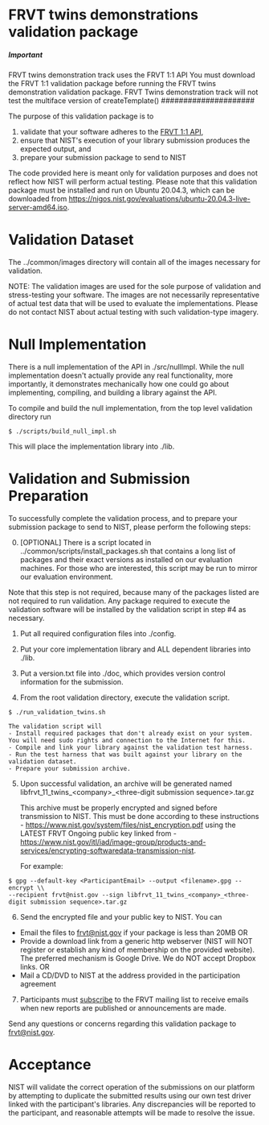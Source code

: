 # FRVT twins demonstrations validation package

##### Important #####
FRVT twins demonstration track uses the FRVT 1:1 API
You must download the FRVT 1:1 validation package before running the FRVT twins demonstration validation package.
FRVT Twins demonstration track will not test the multiface version of createTemplate()
#####################

The purpose of this validation package is to
1) validate that your software adheres to the [FRVT 1:1 API](https://pages.nist.gov/frvt/api/FRVT_ongoing_11_api.pdf),
2) ensure that NIST's execution of your library submission produces the expected output, and
3) prepare your submission package to send to NIST

The code provided here is meant only for validation purposes and does not reflect how NIST will perform actual testing.  Please note that this validation package must be installed and run on Ubuntu 20.04.3, which can be downloaded from https://nigos.nist.gov/evaluations/ubuntu-20.04.3-live-server-amd64.iso.

# Validation Dataset
The ../common/images directory will contain all of the images necessary for validation.

NOTE: The validation images are used for the sole purpose of validation and stress-testing your software.  The images are not necessarily representative of actual test data that will be used to evaluate the implementations.  Please do not contact NIST about actual testing with such validation-type imagery.

# Null Implementation
There is a null implementation of the API in ./src/nullImpl.  While the null implementation doesn't actually provide any real functionality, more importantly, it demonstrates mechanically how one could go about implementing, compiling, and building
a library against the API.

To compile and build the null implementation, from the top level validation directory run 

````console
$ ./scripts/build_null_impl.sh
````
This will place the implementation library into ./lib.

# Validation and Submission Preparation
To successfully complete the validation process, and to prepare your submission package to send to NIST, please perform the following steps:

0) [OPTIONAL] There is a script located in ../common/scripts/install_packages.sh that contains a long list of packages and their exact versions as installed on our evaluation machines.  For those who are interested, this script may be run to mirror our evaluation environment.  

Note that this step is not required, because many of the packages listed are not required to run validation.  Any package required to execute the validation software will be installed by the validation script in step #4 as necessary.

1) Put all required configuration files into ./config.

2) Put your core implementation library and ALL dependent libraries into ./lib.

3) Put a version.txt file into ./doc, which provides version control information for the submission.

4) From the root validation directory, execute the validation script.
````console
$ ./run_validation_twins.sh
````
    The validation script will
    - Install required packages that don't already exist on your system.  You will need sudo rights and connection to the Internet for this.
    - Compile and link your library against the validation test harness.
    - Run the test harness that was built against your library on the validation dataset.
    - Prepare your submission archive.

5) Upon successful validation, an archive will be generated named
   libfrvt_11_twins_\<company\>_\<three-digit submission sequence\>.tar.gz

   This archive must be properly encrypted and signed before transmission to NIST.  This must be done according to these instructions - https://www.nist.gov/system/files/nist_encryption.pdf using the LATEST FRVT Ongoing public key linked from -
   https://www.nist.gov/itl/iad/image-group/products-and-services/encrypting-softwaredata-transmission-nist.

   For example:
````
$ gpg --default-key <ParticipantEmail> --output <filename>.gpg --encrypt \\
--recipient frvt@nist.gov --sign libfrvt_11_twins_<company>_<three-digit submission sequence>.tar.gz
````

6) Send the encrypted file and your public key to NIST.  You can
- Email the files to frvt@nist.gov if your package is less than 20MB OR
- Provide a download link from a generic http webserver (NIST will NOT register or establish any kind of membership on the provided website).  The preferred mechanism is Google Drive.  We do NOT accept Dropbox links. OR
- Mail a CD/DVD to NIST at the address provided in the participation agreement

7) Participants must [subscribe](mailto:frvt-news+subscribe@list.nist.gov) to the FRVT mailing list to receive emails when new reports are published or announcements are made.

Send any questions or concerns regarding this validation package to frvt@nist.gov.

# Acceptance
NIST will validate the correct operation of the submissions on our platform by attempting to duplicate the submitted results using our own test driver linked with the participant's libraries. Any discrepancies will be reported to the participant, and reasonable attempts will be made to resolve the issue.
